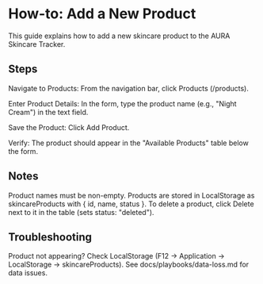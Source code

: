 # How-to: Add a New Product
   This guide explains how to add a new skincare product to the AURA Skincare Tracker.

## Steps

Navigate to Products:
From the navigation bar, click Products (/products).


Enter Product Details:
In the form, type the product name (e.g., "Night Cream") in the text field.


Save the Product:
Click Add Product.


Verify:
The product should appear in the "Available Products" table below the form.



## Notes

Product names must be non-empty.
Products are stored in LocalStorage as skincareProducts with { id, name, status }.
To delete a product, click Delete next to it in the table (sets status: "deleted").

## Troubleshooting

Product not appearing? Check LocalStorage (F12 → Application → LocalStorage → skincareProducts).
See docs/playbooks/data-loss.md for data issues.

